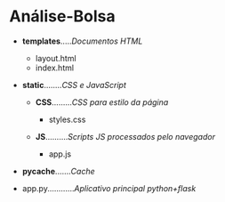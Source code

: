 # Análise-Bolsa

* **templates**.....*Documentos HTML*
  - layout.html
  - index.html

* **static**........*CSS e JavaScript*
  * **CSS**.........*CSS para estilo da página*
    - styles.css

  * **JS**..........*Scripts JS processados pelo navegador*
    - app.js

* **pycache**.......*Cache*

- app.py............*Aplicativo principal python+flask*

